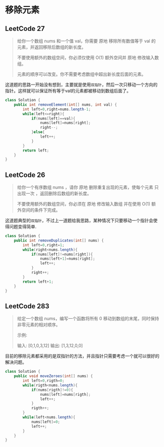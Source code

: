 # 移除元素

## LeetCode 27

>给你一个数组 nums 和一个值 val，你需要 原地 移除所有数值等于 val 的元素，并返回移除后数组的新长度。
>
>不要使用额外的数组空间，你必须仅使用 O(1) 额外空间并 原地 修改输入数组。
>
>元素的顺序可以改变。你不需要考虑数组中超出新长度后面的元素。

这道题的思路一开始没有想到，主要就是使用`双指针`，然后一次只移动一个方向的指针。这样就可以保证所有等于val的元素都被移动到数组后面了。

```java
class Solution {
    public int removeElement(int[] nums, int val) {
        int left=0,right=nums.length-1;
        while(left<=right){
            if(nums[left]==val){
                nums[left]=nums[right];
                right--;
            }else{
                left++;
            }
        }
        return left;
    }
}
```

## LeetCode 26

>给你一个有序数组 nums ，请你 原地 删除重复出现的元素，使每个元素 只出现一次 ，返回删除后数组的新长度。
>
>不要使用额外的数组空间，你必须在 原地 修改输入数组 并在使用 O(1) 额外空间的条件下完成。

这道题典型的`双指针`，不过上一道题给我思路，某种情况下只要移动一个指针会使得问题变得简单.

```java
class Solution {
    public int removeDuplicates(int[] nums) {
        int left=0,right=1;
        while(right<nums.length){
            if(nums[left]!=nums[right]){
                nums[left+1]=nums[right];
                left++;
            }
            right++;
        }
        return left+1;
    }
}
```

## LeetCode 283

>给定一个数组 nums，编写一个函数将所有 0 移动到数组的末尾，同时保持非零元素的相对顺序。
>
>示例:
>
>输入: [0,1,0,3,12]
>输出: [1,3,12,0,0]

目前的移除元素都采用的是双指针的方法，并且指针只需要考虑一个就可以很好的解决问题。

```java
class Solution {
    public void moveZeroes(int[] nums) {
        int left=0,rigth=0;
        while(rigth<nums.length){
            if(nums[rigth]!=0){
                nums[left]=nums[rigth];
                left++;
            }
            rigth++;
        }
        while(left<nums.length){
            nums[left]=0;
            left++;
        }
    }
}
```

